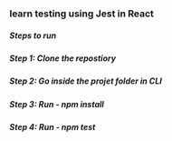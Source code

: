 ### learn testing using Jest in React 
##### Steps to run
##### Step 1: Clone the repostiory
##### Step 2: Go inside the projet folder in CLI
##### Step 3: Run - npm install
##### Step 4: Run - npm test 
